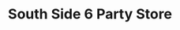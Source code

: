 ---
title: "South Side 6 Party Store"
url: /bowling-green/south-side-6-party-store/
shop: convenience
---